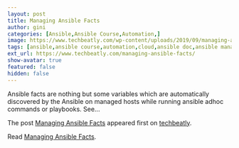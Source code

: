 ```yaml
---
layout: post
title: Managing Ansible Facts
author: gini
categories: [Ansible,Ansible Course,Automation,]
image: https://www.techbeatly.com/wp-content/uploads/2019/09/managing-ansible-facts-1024x576.png
tags: [ansible,ansible course,automation,cloud,ansible doc,ansible managing facts,ansible playbook,ansible training,learning ansible,]
ext_url: https://www.techbeatly.com/managing-ansible-facts/
show-avatar: true
featured: false
hidden: false
---
```


<p>Ansible facts are nothing but some variables which are automatically discovered by the Ansible on managed hosts while running ansible adhoc commands or playbooks. See&#46;&#46;&#46;</p>
<p>The post <a href="https://www.techbeatly.com/managing-ansible-facts/" rel="nofollow">Managing Ansible Facts</a> appeared first on <a href="https://www.techbeatly.com" rel="nofollow">techbeatly</a>.</p>

Read [Managing Ansible Facts](https://www.techbeatly.com/managing-ansible-facts/).